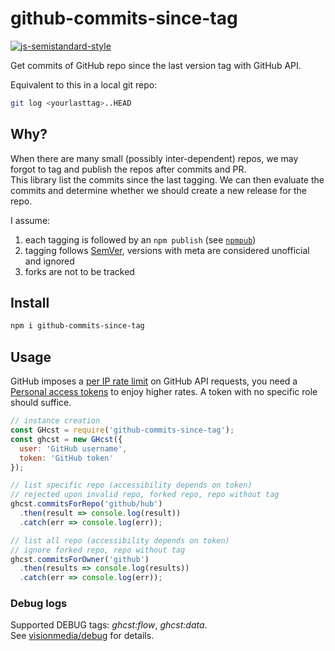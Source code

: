 # github-commits-since-tag

[![js-semistandard-style](https://cdn.rawgit.com/flet/semistandard/master/badge.svg)](https://github.com/Flet/semistandard)

Get commits of GitHub repo since the last version tag with GitHub API.  

Equivalent to this in a local git repo:
```sh
git log <yourlasttag>..HEAD
```

## Why?

When there are many small (possibly inter-dependent) repos, we may forgot to tag and publish the repos after commits and PR.  
This library list the commits since the last tagging. We can then evaluate the commits and determine whether we should create a new release for the repo.

I assume:  
1. each tagging is followed by an `npm publish` (see [`npmpub`](https://gist.github.com/leesei/73f5d9d847ae47d05927))  
2. tagging follows [SemVer](http://semver.org/), versions with meta are considered unofficial and ignored  
3. forks are not to be tracked

## Install

```sh
npm i github-commits-since-tag
```

## Usage

GitHub imposes a [per IP rate limit](https://developer.github.com/v3/#rate-limiting) on GitHub API requests, you need a [Personal access tokens](https://github.com/settings/tokens) to enjoy higher rates. A token with no specific role should suffice.

```js
// instance creation
const GHcst = require('github-commits-since-tag');
const ghcst = new GHcst({
  user: 'GitHub username',
  token: 'GitHub token'
});

// list specific repo (accessibility depends on token)
// rejected upon invalid repo, forked repo, repo without tag
ghcst.commitsForRepo('github/hub')
  .then(result => console.log(result))
  .catch(err => console.log(err));

// list all repo (accessibility depends on token)
// ignore forked repo, repo without tag
ghcst.commitsForOwner('github')
  .then(results => console.log(results))
  .catch(err => console.log(err));
```

### Debug logs

Supported DEBUG tags: *ghcst:flow*, *ghcst:data*.  
See [visionmedia/debug](https://github.com/visionmedia/debug/) for details.
